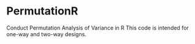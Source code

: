 # PermutationR
Conduct Permutation Analysis of Variance in R
This code is intended for one-way and two-way designs.
